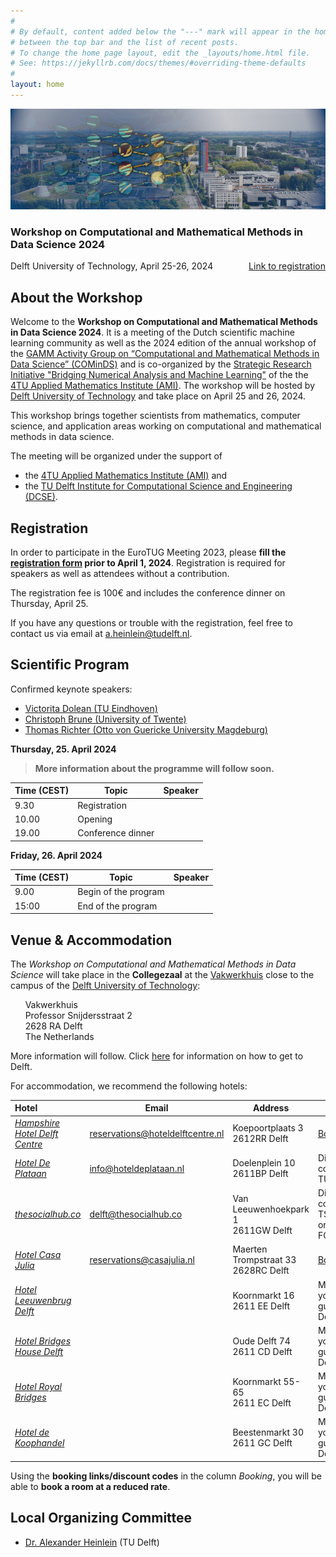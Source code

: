 ```yaml
---
#
# By default, content added below the "---" mark will appear in the home page
# between the top bar and the list of recent posts.
# To change the home page layout, edit the _layouts/home.html file.
# See: https://jekyllrb.com/docs/themes/#overriding-theme-defaults
#
layout: home
---
```


<div class="container">
  <img class="cropped-image none-image" src="assets/img/tu_delft-campus2.jpg" alt="EWI building TU Delft"/>
  <div class="text-block delft">
    <h3>Workshop on Computational and Mathematical Methods in Data Science 2024</h3>
    <p>Delft University of Technology, April 25-26, 2024
    <span style="float:right"><a href="https://forms.gle/qCHRyh6GF3zJq1Pz6" target="_blank">Link to registration</a></span>
    </p>
  </div>
</div>

## About the Workshop

Welcome to the **Workshop on Computational and Mathematical Methods in Data Science 2024**. It is a meeting of the Dutch scientific machine learning community as well as the 2024 edition of the annual workshop of the [GAMM Activity Group on “Computational and Mathematical Methods in Data Science” (COMinDS)](https://www.tu-chemnitz.de/mathematik/wire/cominds/) and is co-organized by the [Strategic Research Initiative "Bridging Numerical Analysis and Machine Learning"](https://www.4tu.nl/ami/Research/sri-bridgingNAML/) of the the [4TU Applied Mathematics Institute (AMI)](https://www.4tu.nl/ami/). The workshop will be hosted by [Delft University of Technology](http://www.tudelft.nl/en/) and take place on April 25 and 26, 2024.

This workshop brings together scientists from mathematics, computer science, and application areas working on computational and mathematical methods in data science.

The meeting will be organized under the support of

+ the [4TU Applied Mathematics Institute (AMI)](https://www.4tu.nl/ami/) and
+ the [TU Delft Institute for Computational Science and Engineering (DCSE)](https://www.tudelft.nl/en/tu-delft-institute-for-computational-science-and-engineering).

## Registration

In order to participate in the EuroTUG Meeting 2023, please **fill the <a href="https://forms.gle/qCHRyh6GF3zJq1Pz6" target="_blank">registration form</a> prior to April 1, 2024**. Registration is required for speakers as well as attendees without a contribution.

The registration fee is 100€ and includes the conference dinner on Thursday, April 25.

If you have any questions or trouble with the registration, feel free to contact us via email at [a.heinlein@tudelft.nl](mailto:a.heinlein@tudelft.nl).

## Scientific Program

Confirmed keynote speakers:

+ [Victorita Dolean (TU Eindhoven)](http://www.victoritadolean.com/)
+ [Christoph Brune (University of Twente)](https://people.utwente.nl/c.brune)
+ [Thomas Richter (Otto von Guericke University Magdeburg)](https://numerics.ovgu.de/)

**Thursday, 25. April 2024**

> **More information about the programme will follow soon.**

| Time (CEST) | Topic | Speaker |
| ----------- | ----------- | ----------- |
| 9.30 | Registration |  |
| 10.00 | Opening |  |
| 19.00 | Conference dinner | |

**Friday, 26. April 2024**



| Time (CEST) | Topic | Speaker |
| ----------- | ----------- | ----------- |
| 9.00 | Begin of the program |         |
| 15:00       | End of the program   |         |



## Venue & Accommodation

The *Workshop on  Computational and Mathematical Methods in Data Science* will take place in the **Collegezaal** at the [Vakwerkhuis](https://vakwerkhuis.com/) close to the campus of the [Delft University of Technology](http://www.tudelft.nl/en/):

&nbsp;&nbsp;&nbsp;&nbsp;&nbsp;&nbsp;Vakwerkhuis <br>
&nbsp;&nbsp;&nbsp;&nbsp;&nbsp;&nbsp;Professor Snijdersstraat 2 <br>
&nbsp;&nbsp;&nbsp;&nbsp;&nbsp;&nbsp;2628 RA Delft <br>
&nbsp;&nbsp;&nbsp;&nbsp;&nbsp;&nbsp;The Netherlands <br>

More information will follow. Click <a href="https://www.delft.com/planning-your-trip/getting-there" target="_blank">here</a> for information on how to get to Delft.

For accommodation, we recommend the following hotels:

| Hotel                                                        | Email                                                        | Address                                   | Booking                                                      |
| :----------------------------------------------------------- | ------------------------------------------------------------ | ----------------------------------------- | ------------------------------------------------------------ |
| [*Hampshire Hotel Delft Centre*](http://www.hoteldelftcentre.nl/) | [reservations@hoteldelftcentre.nl](mailto:reservations@hoteldelftcentre.nl) | Koepoortplaats 3 <br />2612RR Delft       | [Booking link](https://sky-eu1.clock-software.com/spa/pms-wbe/#/hotel/10152?company_code=GuestofTUDelft2024&language=en&submit=true&adults=1&children=0) |
| [*Hotel De Plataan*](http://www.hoteldeplataan.nl/)          | [info@hoteldeplataan.nl](mailto:info@hoteldeplataan.nl)      | Doelenplein 10<br /> 2611BP Delft         | Discount code: <br />TUDELFT                                 |
| [*thesocialhub.co*](https://www.thesocialhub.co/delft/)      | [delft@thesocialhub.co](mailto:delft@thesocialhub.co)        | Van Leeuwenhoekpark 1<br /> 2611GW Delft  | Discount codes:<br /> TSHPAOLA1 or FORYOU123                 |
| [*Hotel Casa Julia*](https://www.casajulia.nl/en)            | [reservations@casajulia.nl](mailto:reservations@casajulia.nl) | Maerten Trompstraat 33<br /> 2628RC Delft | [Booking link](https://app.mews.com/distributor/c56941db-946d-4fca-aad1-aa7300aceab3?mewsVoucherCode=TU%20Delft%20Workshop) |
| [*Hotel Leeuwenbrug Delft*](https://hotel-leeuwenbrug.business.site) |                                                              | Koornmarkt 16<br /> 2611 EE Delft         | Mention that you are a guest of TU Delft                     |
| [*Hotel Bridges House Delft*](https://www.guestreservations.com/hotel-bridges-house-delft/booking?msclkid=ad8d6fb16cd910fb20940a7a52b4eade) |                                                              | Oude Delft 74<br /> 2611 CD Delft         | Mention that you are a guest of TU Delft                     |
| [*Hotel Royal Bridges*](https://www.guestreservations.com/hotel-royal-bridges/booking?msclkid=7de49182f17e1282ce3af449cfd7c671) |                                                              | Koornmarkt 55-65<br /> 2611 EC Delft      | Mention that you are a guest of TU Delft                     |
| [*Hotel de Koophandel*](https://www.guestreservations.com/hotel-de-koophandel/booking?msclkid=452aeaca1228122dec328f012cf2b862) |                                                              | Beestenmarkt 30<br /> 2611 GC Delft       | Mention that you are a guest of TU Delft                     |


Using the **booking links/discount codes** in the column *Booking*, you will be able to **book a room at a reduced rate**.

## Local Organizing Committee

- [Dr. Alexander Heinlein](https://searhein.github.io) (TU Delft)
